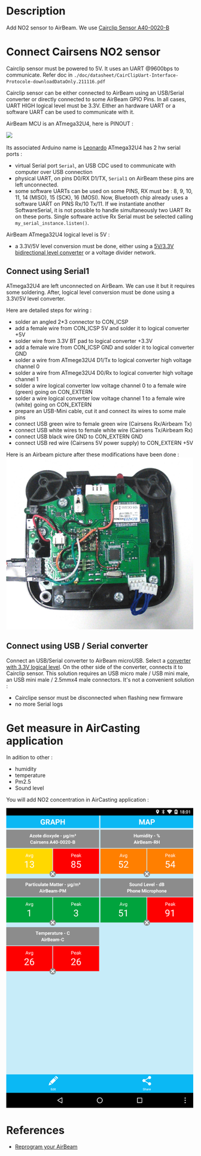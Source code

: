 # Description
Add NO2 sensor to AirBeam. We use [Cairclip Sensor A40-0020-B](http://cairpol.com/fr/savoir-faire-systemes-autonomes-pour-la-surveillance-de-polluants-a-faible-concentration/produits-cairnet-cairtube-cairclip-capteur-cairsens/cairclip-solution-ultra-portable/) 

# Connect Cairsens NO2 sensor
Cairclip sensor must be powered to 5V. It uses an UART @9600bps to communicate. Refer doc in `./doc/datasheet/CairClipUart-Interface-Protocole-downloadDataOnly.211116.pdf`

Cairclip sensor can be either connected to AirBeam using an USB/Serial converter or directly connected to some AirBeam GPIO Pins. In all cases, UART HIGH logical level must be 3.3V. Either an hardware UART or a software UART can be used to communicate with it. 

AirBeam MCU is an ATmega32U4, here is PINOUT :

<img src="https://www.arduino.cc/en/uploads/Hacking/32U4PinMapping.png" width="500">

Its associated Arduino name is [Leonardo](https://www.arduino.cc/en/Guide/ArduinoLeonardoMicro) 
ATmega32U4 has 2 hw serial ports :
* virtual Serial port `Serial`, an USB CDC used to communicate with computer over USB connection
* physical UART, on pins D0/RX D1/TX, `Serial1` on AirBeam these pins are left unconnected. 
* some software UARTs can be used on some PINS, RX must be : 8, 9, 10, 11, 14 (MISO), 15 (SCK), 16 (MOSI). Now, Bluetooth chip already uses a software UART on PINS Rx/10 Tx/11. If we instantiate another SoftwareSerial, it is not possible to handle simultaneously two UART Rx on these ports. Single software active Rx Serial must be selected calling `my_serial_instance.listen()`. 

AirBeam ATmega32U4 logical level is 5V :
* a 3.3V/5V level conversion must be done, either using a [5V/3.3V bidirectional level converter](https://hackspark.fr/fr/3-3v-5v-logic-level-converter.html) or a voltage divider network. 

## Connect using Serial1
ATmega32U4 are left unconnected on AirBeam. We can use it but it requires some soldering. 
After, logical level conversion must be done using a 3.3V/5V level converter. 

Here are detailed steps for wiring :
* solder an angled 2*3 connector to CON_ICSP
* add a female wire from CON_ICSP 5V and solder it to logical converter +5V
* solder wire from 3.3V BT pad to logical converter +3.3V
* add a female wire from CON_ICSP GND and solder it to logical converter GND
* solder a wire from ATmege32U4 D1/Tx to logical converter high voltage channel 0
* solder a wire from ATmege32U4 D0/Rx to logical converter high voltage channel 1
* solder a wire logical converter low voltage channel 0 to a female wire (green) going on CON_EXTERN 
* solder a wire logical converter low voltage channel 1 to a female wire (white) going on CON_EXTERN
* prepare an USB-Mini cable, cut it and connect its wires to some male pins
* connect USB green wire to female green wire (Cairsens Rx/Airbeam Tx)
* connect USB white wires to female white wire (Cairsens Tx/Airbeam Rx)
* connect USB black wire GND to CON_EXTERN GND
* connect USB red wire (Cairsens 5V power supply) to CON_EXTERN +5V

Here is an Airbeam picture after these modifications have been done :
<img src="https://github.com/Lahorde/airbeam/blob/AirBeam_CairsensN02/img/airbeam_cairsens.jpg?raw=true" width="500">
    
## Connect using USB / Serial converter
Connect an USB/Serial converter to AirBeam microUSB. Select a [converter with 3.3V logical level](https://www.digitalsmarties.net/products/usb-bub). On the other side of the converter, connects it to Cairclip sensor. 
This solution requires an USB micro male / USB mini male, an USB mini male / 2.5mmx4 male connectors.
It's not a convenient solution :
* Cairclipe sensor must be disconnected when flashing new firmware
* no more Serial logs

# Get measure in AirCasting application
In adition to other :
* humidity
* temperature
* Pm2.5
* Sound level

You will add NO2 concentration in AirCasting application :

<img src="https://github.com/Lahorde/airbeam/blob/AirBeam_CairsensN02/img/air_casting_no2_screenshot.png?raw=true" width="500">

# References

* [Reprogram your AirBeam](http://www.takingspace.org/reprogram-your-airbeam/)
